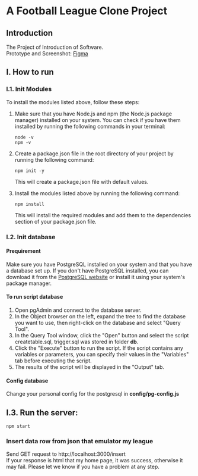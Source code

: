 
# A Football League Clone Project
## Introduction
The Project of Introduction of Software.  
Prototype and Screenshot: [Figma](https://www.figma.com/file/DBvkN0jidLcpPNNL2kO4jI/Prototype-for-NMCNPM?node-id=0%3A1&t=DEb25AthAiwD7i8J-1)
## I. How to run
###  I.1. Init Modules
To install the modules listed above, follow these steps:  
<ol> 
<li>Make sure that you have Node.js and npm (the Node.js package manager) installed on your system. You can check if you have them installed by running the following commands in your terminal:  

```console 
node -v  
npm -v
```
<li>
Create a package.json file in the root directory of your project by running the following command:  

```console
npm init -y
```
This will create a package.json file with default values.
<li> 
Install the modules listed above by running the following command:  

```console
npm install
```
This will install the required modules and add them to the dependencies section of your package.json file.</li>
</ol>  

### I.2. Init database   
#### Prequirement  
Make sure you have PostgreSQL installed on your system and that you have a database set up. If you don't have PostgreSQL installed, you can download it from the <a href='https://www.postgresql.org/'>PostgreSQL website</a> or install it using your system's package manager.  
#### To run script database
<ol>
<li>Open pgAdmin and connect to the database server.</li>
<li>In the Object browser on the left, expand the tree to find the database you want to use, then right-click on the database and select "Query Tool".</li>
<li>In the Query Tool window, click the "Open" button and select the script createtable.sql, trigger.sql was stored in folder <b>db</b>.</li>
<li>Click the "Execute" button to run the script. If the script contains any variables or parameters, you can specify their values in the "Variables" tab before executing the script.</li>
<li>The results of the script will be displayed in the "Output" tab.</li>
</ol>    


####  Config database  

Change your personal config for the postgresql in <b>config/pg-config.js</b>


## I.3. Run the server:  
```console
npm start
```
### Insert data row from json that emulator my league
Send GET request to http://localhost:3000/insert  
If your response is html that my home page, it was success, otherwise it may fail. Please let we know if you have a problem at any step.
